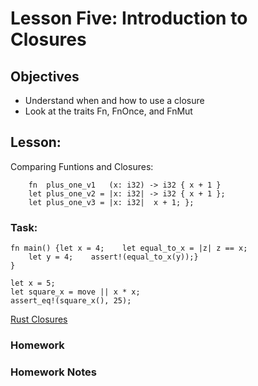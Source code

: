 # Lesson Five: Introduction to Closures 

## Objectives 

* Understand when and how to use a closure 
* Look at the traits Fn, FnOnce, and FnMut 

## Lesson:


Comparing Funtions and Closures:

```
	fn  plus_one_v1   (x: i32) -> i32 { x + 1 }
	let plus_one_v2 = |x: i32| -> i32 { x + 1 };
	let plus_one_v3 = |x: i32|  x + 1; };
```



### Task:  

```
fn main() {let x = 4;    let equal_to_x = |z| z == x;
    let y = 4;    assert!(equal_to_x(y));}
}
```

```
let x = 5;
let square_x = move || x * x;
assert_eq!(square_x(), 25);
```

[Rust Closures](https://doc.rust-lang.org/1.30.0/book/first-edition/closures.html) 

### Homework 



### Homework Notes 






